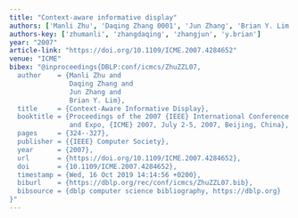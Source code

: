 ```yaml
---
title: "Context-aware informative display"
authors: ['Manli Zhu', 'Daqing Zhang 0001', 'Jun Zhang', 'Brian Y. Lim']
authors-key: ['zhumanli', 'zhangdaqing', 'zhangjun', 'y.brian']
year: "2007"
article-link: "https://doi.org/10.1109/ICME.2007.4284652"
venue: "ICME"
bibex: "@inproceedings{DBLP:conf/icmcs/ZhuZZL07,
  author    = {Manli Zhu and
               Daqing Zhang and
               Jun Zhang and
               Brian Y. Lim},
  title     = {Context-Aware Informative Display},
  booktitle = {Proceedings of the 2007 {IEEE} International Conference on Multimedia
               and Expo, {ICME} 2007, July 2-5, 2007, Beijing, China},
  pages     = {324--327},
  publisher = {{IEEE} Computer Society},
  year      = {2007},
  url       = {https://doi.org/10.1109/ICME.2007.4284652},
  doi       = {10.1109/ICME.2007.4284652},
  timestamp = {Wed, 16 Oct 2019 14:14:56 +0200},
  biburl    = {https://dblp.org/rec/conf/icmcs/ZhuZZL07.bib},
  bibsource = {dblp computer science bibliography, https://dblp.org}
}"
---
```


